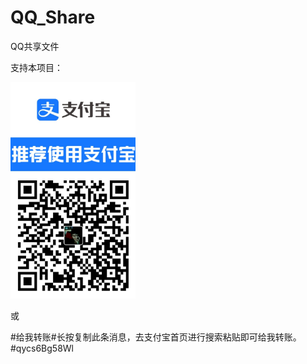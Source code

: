 # QQ_Share
QQ共享文件

支持本项目：

<img src="支付宝收款码 2021-12-18-01-48-25.jpg" width=200></img>

或

#给我转账#长按复制此条消息，去支付宝首页进行搜索粘贴即可给我转账。#qycs6Bg58Wl
